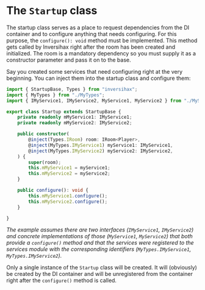 # The `Startup` class
The startup class serves as a place to request dependencies from the DI container and to configure anything that needs configuring. For this purpose, the `configure(): void` method must be implemented. This method gets called by Inversihax right after the room has been created and initialized. The room is a mandatory dependency so you must supply it as a constructor parameter and pass it on to the base.

Say you created some services that need configuring right at the very beginning. You can inject them into the startup class and configure them:

```ts
import { StartupBase, Types } from "inversihax";
import { MyTypes } from "./MyTypes";
import { IMyService1, IMyService2, MyService1, MyService2 } from "./MyServices";

export class Startup extends StartupBase {
    private readonly mMyService1: IMyService1;
    private readonly mMyService2: IMyService2;

    public constructor(
        @inject(Types.IRoom) room: IRoom<Player>,
        @inject(MyTypes.IMyService1) myService1: IMyService1,
        @inject(MyTypes.IMyService2) myService2: IMyService2,
    ) {
        super(room);
        this.mMyService1 = myService1;
        this.mMyService2 = myService2;
    }

    public configure(): void {
        this.mMyService1.configure();
        this.mMyService2.configure();
    }

}
```

*The example assumes there are two interfaces (`IMyService1`, `IMyService2`) and concrete implementations of those (`MyService1`, `MyService2`) that both provide a `configure()` method and that the services were registered to the services module with the corresponding identifiers (`MyTypes.IMyService1`, `MyTypes.IMyService2`).*

Only a single instance of the `Startup` class will be created. It will (obviously) be created by the DI container and will be unregistered from the container right after the `configure()` method is called.